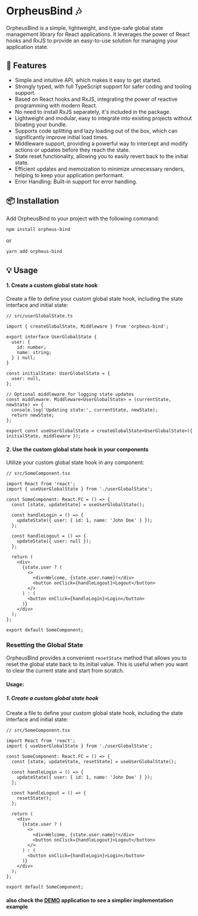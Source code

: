 # OrpheusBind 🎶

OrpheusBind is a simple, lightweight, and type-safe global state management library for React applications. It leverages the power of React hooks and RxJS to provide an easy-to-use solution for managing your application state.

## 🌟 Features

- Simple and intuitive API, which makes it easy to get started.
- Strongly typed, with full TypeScript support for safer coding and tooling support.
- Based on React hooks and RxJS, integrating the power of reactive programming with modern React.
- No need to install RxJS separately, it's included in the package.
- Lightweight and modular, easy to integrate into existing projects without bloating your bundle.
- Supports code splitting and lazy loading out of the box, which can significantly improve initial load times.
- Middleware support, providing a powerful way to intercept and modify actions or updates before they reach the state.
- State reset functionality, allowing you to easily revert back to the initial state.
- Efficient updates and memoization to minimize unnecessary renders, helping to keep your application performant.
- Error Handling: Built-in support for error handling.

## 📦 Installation

Add OrpheusBind to your project with the following command:

```bash
npm install orpheus-bind
```

or

```bash
yarn add orpheus-bind
```

## 💡 Usage

#### 1. Create a custom global state hook

Create a file to define your custom global state hook, including the state interface and initial state:

```tsx
// src/userGlobalState.ts

import { createGlobalState, Middleware } from 'orpheus-bind';

export interface UserGlobalState {
  user: {
    id: number;
    name: string;
  } | null;
}

const initialState: UserGlobalState = {
  user: null,
};

// Optional middleware for logging state updates
const middleware: Middleware<UserGlobalState> = (currentState, newState) => {
  console.log('Updating state:', currentState, newState);
  return newState;
};

export const useUserGlobalState = createGlobalState<UserGlobalState>({ initialState, middleware });
```

#### 2. Use the custom global state hook in your components

Utilize your custom global state hook in any component:

```tsx
// src/SomeComponent.tsx

import React from 'react';
import { useUserGlobalState } from './userGlobalState';

const SomeComponent: React.FC = () => {
  const [state, updateState] = useUserGlobalState();

  const handleLogin = () => {
    updateState({ user: { id: 1, name: 'John Doe' } });
  };

  const handleLogout = () => {
    updateState({ user: null });
  };

  return (
    <div>
      {state.user ? (
        <>
          <div>Welcome, {state.user.name}!</div>
          <button onClick={handleLogout}>Logout</button>
        </>
      ) : (
        <button onClick={handleLogin}>Login</button>
      )}
    </div>
  );
};

export default SomeComponent;
```

### Resetting the Global State

OrpheusBind provides a convenient `resetState` method that allows you to reset the global state back to its initial value. This is useful when you want to clear the current state and start from scratch.

#### Usage:

##### 1. Create a custom global state hook

Create a file to define your custom global state hook, including the state interface and initial state:

```tsx
// src/SomeComponent.tsx

import React from 'react';
import { useUserGlobalState } from './userGlobalState';

const SomeComponent: React.FC = () => {
  const [state, updateState, resetState] = useUserGlobalState();

  const handleLogin = () => {
    updateState({ user: { id: 1, name: 'John Doe' } });
  };

  const handleLogout = () => {
    resetState();
  };

  return (
    <div>
      {state.user ? (
        <>
          <div>Welcome, {state.user.name}!</div>
          <button onClick={handleLogout}>Logout</button>
        </>
      ) : (
        <button onClick={handleLogin}>Login</button>
      )}
    </div>
  );
};

export default SomeComponent;
```

#### also check the [DEMO](src/demo) application to see a simplier implementation example
